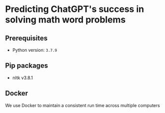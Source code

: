 # Predicting ChatGPT's success in solving math word problems

## Prerequisites
- Python version: `3.7.9`

## Pip packages
- nltk v3.8.1

## Docker
We use Docker to maintain a consistent run time across multiple computers
